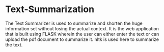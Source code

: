 # Text-Summarization
The Text Summarizer is used to summarize and shorten the huge information set without losing the actual context. It is the web application that is built using FLASK wherein the user can either enter the text or can upload the pdf document to summarize it. nltk is used here to summarize the text.


